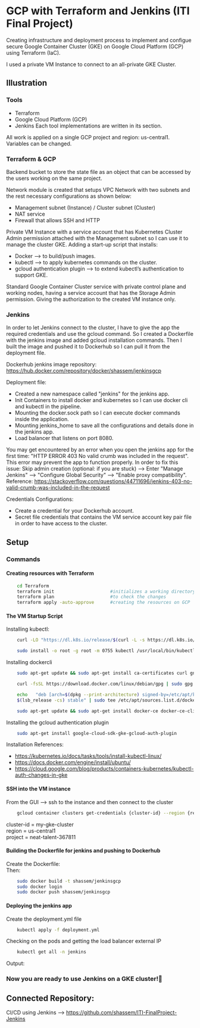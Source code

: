 
# GCP with Terraform and Jenkins (ITI Final Project)

Creating infrastructure and deployment process to implement and configue secure Google Container Cluster (GKE) on Google Cloud Platform (GCP) using Terraform (IaC).

I used a private VM Instance to connect to an all-private GKE Cluster. 

## Illustration
### Tools
- Terraform
- Google Cloud Platform (GCP)
- Jenkins
Each tool implementations are written in its section.

All work is applied on a single GCP project and region: us-central1.
Variables can be changed.

### Terraform & GCP
Backend bucket to store the state file as an object that can be accessed by the users working on the same project.

Network module is created that setups VPC Network with two subnets and the rest necessary configurations as shown below:
- Management subnet (Instance) / Cluster subnet (Cluster)
- NAT service
- Firewall that allows SSH and HTTP

Private VM Instance with a service account that has Kubernetes Cluster Admin permission attached with the Management subnet so I can use it to manage the cluster GKE.
Adding a start-up script that installs:
- Docker --> to build/push images.
- kubectl --> to apply kubernetes commands on the cluster.
- gcloud authentication plugin --> to extend kubectl’s authentication to support GKE.

Standard Google Container Cluster service with private control plane and working nodes, having a service account that has the Storage Admin permission. Giving the authorization to the created VM instance only.  

### Jenkins
In order to let Jenkins connect to the cluster, I have to give the app the required credentials and use the gcloud command.
So I created a Dockerfile with the jenkins image and added gcloud installation commands. Then I built the image and pushed it to Dockerhub so I can pull it from the deployment file.

Dockerhub jenkins image repository: https://hub.docker.com/repository/docker/shassem/jenkinsgcp 

Deployment file:
- Created a new namespace called "jenkins" for the jenkins app.
- Init Containers to install docker and kubernetes so I can use docker cli and kubectl in the pipeline.
- Mounting the docker.sock path so I can execute docker commands inside the application.
- Mounting jenkins_home to save all the configurations and details done in the jenkins app.
- Load balancer that listens on port 8080.

You may get encountered by an error when you open the jenkins app for the first time:
"HTTP ERROR 403 No valid crumb was included in the request".
This error may prevent the app to function properly. In order to fix this issue:
Skip admin creation (optional: if you are stuck) --> Enter "Manage Jenkins" --> "Configure Global Security" --> "Enable proxy compatibility".
Reference: https://stackoverflow.com/questions/44711696/jenkins-403-no-valid-crumb-was-included-in-the-request 

Credentials Configurations:
- Create a credential for your Dockerhub account.
- Secret file credentials that contains the VM service account key pair file in order to have access to the cluster.


## Setup
### Commands

#### Creating resources with Terraform

```bash
    cd Terraform
    terraform init                     #initializes a working directory and install plugins for google provider
    terraform plan                     #to check the changes
    terraform apply -auto-approve      #creating the resources on GCP
```
#### The VM Startup Script

Installing kubectl: 
```bash
    curl -LO "https://dl.k8s.io/release/$(curl -L -s https://dl.k8s.io/release/stable.txt)/bin/linux/amd64/kubectl"

    sudo install -o root -g root -m 0755 kubectl /usr/local/bin/kubectl
```
Installing dockercli
```bash
    sudo apt-get update && sudo apt-get install ca-certificates curl gnupg lsb-release && sudo mkdir -p /etc/apt/keyrings

    curl -fsSL https://download.docker.com/linux/debian/gpg | sudo gpg --dearmor -o /etc/apt/keyrings/docker.gpg

    echo   "deb [arch=$(dpkg --print-architecture) signed-by=/etc/apt/keyrings/docker.gpg] https://download.docker.com/linux/debian \
    $(lsb_release -cs) stable" | sudo tee /etc/apt/sources.list.d/docker.list > /dev/null

    sudo apt-get update && sudo apt-get install docker-ce docker-ce-cli containerd.io docker-compose-plugin
```
Installing the gcloud authentication plugin
```bash
    sudo apt-get install google-cloud-sdk-gke-gcloud-auth-plugin
```

Installation References:
- https://kubernetes.io/docs/tasks/tools/install-kubectl-linux/
- https://docs.docker.com/engine/install/ubuntu/
- https://cloud.google.com/blog/products/containers-kubernetes/kubectl-auth-changes-in-gke

#### SSH into the VM instance
From the GUI --> ssh to the instance and then connect to the cluster
```bash
    gcloud container clusters get-credentials {cluster-id} --region {region} --project {project-id}
```
cluster-id = my-gke-cluster <br />
region = us-central1 <br />
project = neat-talent-367811

#### Building the Dockerfile for jenkins and pushing to Dockerhub
Create the Dockerfile: <br />
Then:
```bash
    sudo docker build -t shassem/jenkinsgcp
    sudo docker login
    sudo docker push shassem/jenkinsgcp
```
#### Deploying the jenkins app
Create the deployment.yml file <br />
```bash
    kubectl apply -f deployment.yml
```
Checking on the pods and getting the load balancer external IP
```bash
    kubectl get all -n jenkins
```
Output:

### Now you are ready to use Jenkins on a GKE cluster!🚀

## Connected Repository:

CI/CD using Jenkins --> https://github.com/shassem/ITI-FinalProject-Jenkins 
